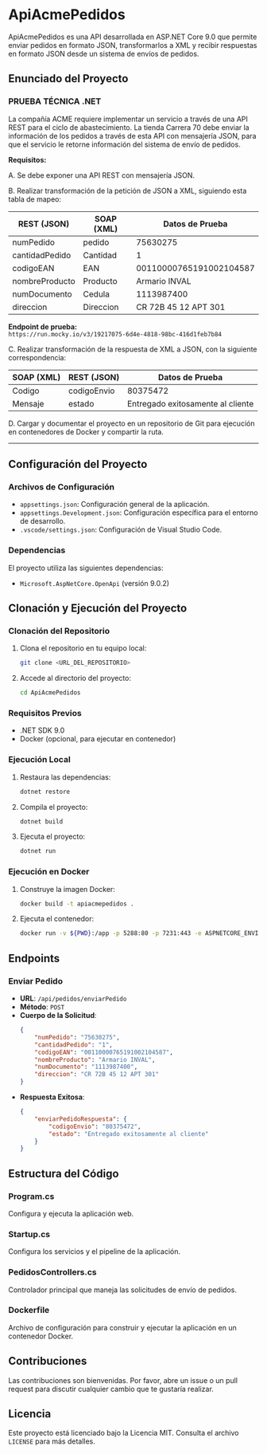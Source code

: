 # ApiAcmePedidos

ApiAcmePedidos es una API desarrollada en ASP.NET Core 9.0 que permite enviar pedidos en formato JSON, transformarlos a XML y recibir respuestas en formato JSON desde un sistema de envíos de pedidos.

## Enunciado del Proyecto

### PRUEBA TÉCNICA .NET

La compañía ACME requiere implementar un servicio a través de una API REST para el ciclo de abastecimiento. La tienda Carrera 70 debe enviar la información de los pedidos a través de esta API con mensajería JSON, para que el servicio le retorne información del sistema de envío de pedidos.

**Requisitos:**

A. Se debe exponer una API REST con mensajería JSON.

B. Realizar transformación de la petición de JSON a XML, siguiendo esta tabla de mapeo:

| REST (JSON)       | SOAP (XML)  | Datos de Prueba       |
|-------------------|------------|-----------------------|
| numPedido        | pedido     | 75630275             |
| cantidadPedido   | Cantidad   | 1                     |
| codigoEAN        | EAN        | 00110000765191002104587 |
| nombreProducto   | Producto   | Armario INVAL         |
| numDocumento     | Cedula     | 1113987400            |
| direccion        | Direccion  | CR 72B 45 12 APT 301  |

**Endpoint de prueba:**  
`https://run.mocky.io/v3/19217075-6d4e-4818-98bc-416d1feb7b84`

C. Realizar transformación de la respuesta de XML a JSON, con la siguiente correspondencia:

| SOAP (XML) | REST (JSON)   | Datos de Prueba |
|------------|--------------|----------------|
| Codigo     | codigoEnvio  | 80375472       |
| Mensaje    | estado       | Entregado exitosamente al cliente |

D. Cargar y documentar el proyecto en un repositorio de Git para ejecución en contenedores de Docker y compartir la ruta.

---

## Configuración del Proyecto

### Archivos de Configuración

- `appsettings.json`: Configuración general de la aplicación.
- `appsettings.Development.json`: Configuración específica para el entorno de desarrollo.
- `.vscode/settings.json`: Configuración de Visual Studio Code.

### Dependencias

El proyecto utiliza las siguientes dependencias:

- `Microsoft.AspNetCore.OpenApi` (versión 9.0.2)

## Clonación y Ejecución del Proyecto

### Clonación del Repositorio

1. Clona el repositorio en tu equipo local:
   ```sh
   git clone <URL_DEL_REPOSITORIO>
   ```
2. Accede al directorio del proyecto:
   ```sh
   cd ApiAcmePedidos
   ```

### Requisitos Previos

- .NET SDK 9.0
- Docker (opcional, para ejecutar en contenedor)

### Ejecución Local

1. Restaura las dependencias:
   ```sh
   dotnet restore
   ```
2. Compila el proyecto:
   ```sh
   dotnet build
   ```
3. Ejecuta el proyecto:
   ```sh
   dotnet run
   ```

### Ejecución en Docker

1. Construye la imagen Docker:
   ```sh
   docker build -t apiacmepedidos .
   ```
2. Ejecuta el contenedor:
   ```sh
   docker run -v ${PWD}:/app -p 5288:80 -p 7231:443 -e ASPNETCORE_ENVIRONMENT=Development apiacmepedidos
   ```

## Endpoints

### Enviar Pedido

- **URL**: `/api/pedidos/enviarPedido`
- **Método**: `POST`
- **Cuerpo de la Solicitud**:
  ```json
  {
      "numPedido": "75630275",
      "cantidadPedido": "1",
      "codigoEAN": "00110000765191002104587",
      "nombreProducto": "Armario INVAL",
      "numDocumento": "1113987400",
      "direccion": "CR 72B 45 12 APT 301"
  }
  ```
- **Respuesta Exitosa**:
  ```json
  {
      "enviarPedidoRespuesta": {
          "codigoEnvio": "80375472",
          "estado": "Entregado exitosamente al cliente"
      }
  }
  ```

## Estructura del Código

### Program.cs
Configura y ejecuta la aplicación web.

### Startup.cs
Configura los servicios y el pipeline de la aplicación.

### PedidosControllers.cs
Controlador principal que maneja las solicitudes de envío de pedidos.

### Dockerfile
Archivo de configuración para construir y ejecutar la aplicación en un contenedor Docker.

## Contribuciones
Las contribuciones son bienvenidas. Por favor, abre un issue o un pull request para discutir cualquier cambio que te gustaría realizar.

## Licencia
Este proyecto está licenciado bajo la Licencia MIT. Consulta el archivo `LICENSE` para más detalles.


